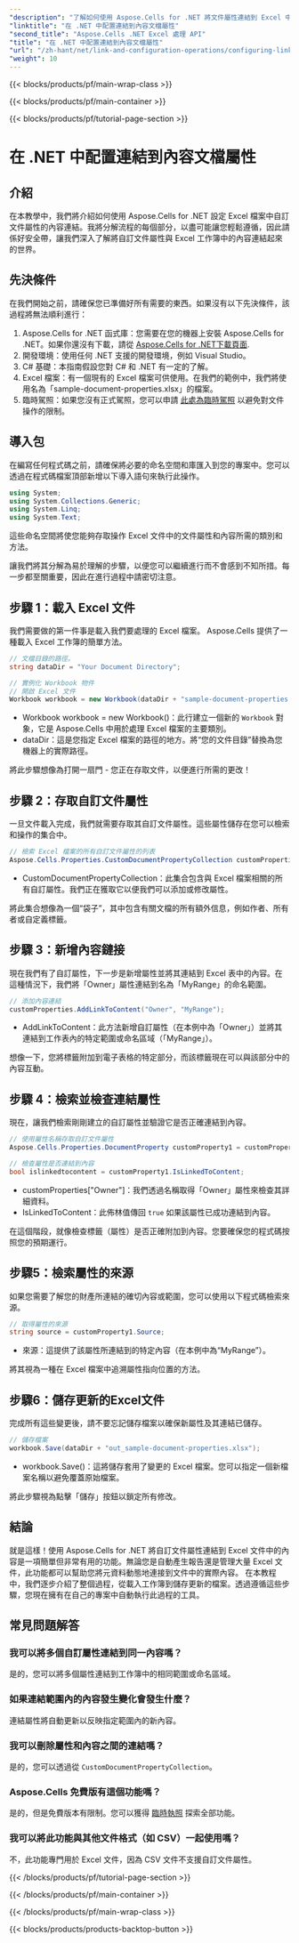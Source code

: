 ```yaml
---
"description": "了解如何使用 Aspose.Cells for .NET 將文件屬性連結到 Excel 中的內容。為開發人員提供逐步教程。"
"linktitle": "在 .NET 中配置連結到內容文檔屬性"
"second_title": "Aspose.Cells .NET Excel 處理 API"
"title": "在 .NET 中配置連結到內容文檔屬性"
"url": "/zh-hant/net/link-and-configuration-operations/configuring-link-to-content-document-property/"
"weight": 10
---
```


{{< blocks/products/pf/main-wrap-class >}}

{{< blocks/products/pf/main-container >}}

{{< blocks/products/pf/tutorial-page-section >}}

# 在 .NET 中配置連結到內容文檔屬性

## 介紹

在本教學中，我們將介紹如何使用 Aspose.Cells for .NET 設定 Excel 檔案中自訂文件屬性的內容連結。我將分解流程的每個部分，以盡可能讓您輕鬆遵循，因此請係好安全帶，讓我們深入了解將自訂文件屬性與 Excel 工作簿中的內容連結起來的世界。

## 先決條件

在我們開始之前，請確保您已準備好所有需要的東西。如果沒有以下先決條件，該過程將無法順利進行：

1. Aspose.Cells for .NET 函式庫：您需要在您的機器上安裝 Aspose.Cells for .NET。如果你還沒有下載，請從 [Aspose.Cells for .NET下載頁面](https://releases。aspose.com/cells/net/).
2. 開發環境：使用任何 .NET 支援的開發環境，例如 Visual Studio。
3. C# 基礎：本指南假設您對 C# 和 .NET 有一定的了解。
4. Excel 檔案：有一個現有的 Excel 檔案可供使用。在我們的範例中，我們將使用名為「sample-document-properties.xlsx」的檔案。
5. 臨時駕照：如果您沒有正式駕照，您可以申請 [此處為臨時駕照](https://purchase.aspose.com/temporary-license/) 以避免對文件操作的限制。

## 導入包

在編寫任何程式碼之前，請確保將必要的命名空間和庫匯入到您的專案中。您可以透過在程式碼檔案頂部新增以下導入語句來執行此操作。

```csharp
using System;
using System.Collections.Generic;
using System.Linq;
using System.Text;
```

這些命名空間將使您能夠存取操作 Excel 文件中的文件屬性和內容所需的類別和方法。

讓我們將其分解為易於理解的步驟，以便您可以繼續進行而不會感到不知所措。每一步都至關重要，因此在進行過程中請密切注意。

## 步驟 1：載入 Excel 文件

我們需要做的第一件事是載入我們要處理的 Excel 檔案。 Aspose.Cells 提供了一種載入 Excel 工作簿的簡單方法。

```csharp
// 文檔目錄的路徑。
string dataDir = "Your Document Directory";

// 實例化 Workbook 物件
// 開啟 Excel 文件
Workbook workbook = new Workbook(dataDir + "sample-document-properties.xlsx");
```

- Workbook workbook = new Workbook()：此行建立一個新的 `Workbook` 對象，它是 Aspose.Cells 中用於處理 Excel 檔案的主要類別。
- dataDir：這是您指定 Excel 檔案的路徑的地方。將“您的文件目錄”替換為您機器上的實際路徑。

將此步驟想像為打開一扇門 - 您正在存取文件，以便進行所需的更改！

## 步驟 2：存取自訂文件屬性

一旦文件載入完成，我們就需要存取其自訂文件屬性。這些屬性儲存在您可以檢索和操作的集合中。

```csharp
// 檢索 Excel 檔案的所有自訂文件屬性的列表
Aspose.Cells.Properties.CustomDocumentPropertyCollection customProperties = workbook.Worksheets.CustomDocumentProperties;
```

- CustomDocumentPropertyCollection：此集合包含與 Excel 檔案相關的所有自訂屬性。我們正在獲取它以便我們可以添加或修改屬性。

將此集合想像為一個“袋子”，其中包含有關文檔的所有額外信息，例如作者、所有者或自定義標籤。

## 步驟 3：新增內容鏈接

現在我們有了自訂屬性，下一步是新增屬性並將其連結到 Excel 表中的內容。在這種情況下，我們將「Owner」屬性連結到名為「MyRange」的命名範圍。

```csharp
// 添加內容連結
customProperties.AddLinkToContent("Owner", "MyRange");
```

- AddLinkToContent：此方法新增自訂屬性（在本例中為「Owner」）並將其連結到工作表內的特定範圍或命名區域（「MyRange」）。

想像一下，您將標籤附加到電子表格的特定部分，而該標籤現在可以與該部分中的內容互動。

## 步驟 4：檢索並檢查連結屬性

現在，讓我們檢索剛剛建立的自訂屬性並驗證它是否正確連結到內容。

```csharp
// 使用屬性名稱存取自訂文件屬性
Aspose.Cells.Properties.DocumentProperty customProperty1 = customProperties["Owner"];

// 檢查屬性是否連結到內容
bool islinkedtocontent = customProperty1.IsLinkedToContent;
```

- customProperties["Owner"]：我們透過名稱取得「Owner」屬性來檢查其詳細資料。
- IsLinkedToContent：此佈林值傳回 `true` 如果該屬性已成功連結到內容。

在這個階段，就像檢查標籤（屬性）是否正確附加到內容。您要確保您的程式碼按照您的預期運行。

## 步驟5：檢索屬性的來源

如果您需要了解您的財產所連結的確切內容或範圍，您可以使用以下程式碼檢索來源。

```csharp
// 取得屬性的來源
string source = customProperty1.Source;
```

- 來源：這提供了該屬性所連結到的特定內容（在本例中為“MyRange”）。

將其視為一種在 Excel 檔案中追溯屬性指向位置的方法。

## 步驟6：儲存更新的Excel文件

完成所有這些變更後，請不要忘記儲存檔案以確保新屬性及其連結已儲存。

```csharp
// 儲存檔案
workbook.Save(dataDir + "out_sample-document-properties.xlsx");
```

- workbook.Save()：這將儲存套用了變更的 Excel 檔案。您可以指定一個新檔案名稱以避免覆蓋原始檔案。

將此步驟視為點擊「儲存」按鈕以鎖定所有修改。

## 結論

就是這樣！使用 Aspose.Cells for .NET 將自訂文件屬性連結到 Excel 文件中的內容是一項簡單但非常有用的功能。無論您是自動產生報告還是管理大量 Excel 文件，此功能都可以幫助您將元資料動態地連接到文件中的實際內容。
在本教程中，我們逐步介紹了整個過程，從載入工作簿到儲存更新的檔案。透過遵循這些步驟，您現在擁有在自己的專案中自動執行此過程的工具。

## 常見問題解答

### 我可以將多個自訂屬性連結到同一內容嗎？
是的，您可以將多個屬性連結到工作簿中的相同範圍或命名區域。

### 如果連結範圍內的內容發生變化會發生什麼？
連結屬性將自動更新以反映指定範圍內的新內容。

### 我可以刪除屬性和內容之間的連結嗎？
是的，您可以透過從 `CustomDocumentPropertyCollection`。

### Aspose.Cells 免費版有這個功能嗎？
是的，但是免費版本有限制。您可以獲得 [臨時執照](https://purchase.aspose.com/temporary-license/) 探索全部功能。

### 我可以將此功能與其他文件格式（如 CSV）一起使用嗎？
不，此功能專門用於 Excel 文件，因為 CSV 文件不支援自訂文件屬性。

{{< /blocks/products/pf/tutorial-page-section >}}

{{< /blocks/products/pf/main-container >}}

{{< /blocks/products/pf/main-wrap-class >}}

{{< blocks/products/products-backtop-button >}}
